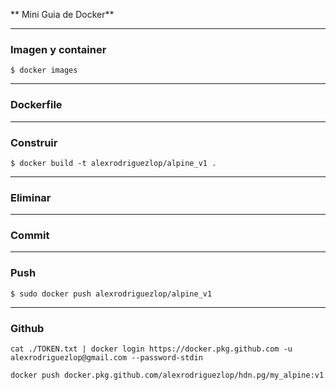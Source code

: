 ** Mini Guia de Docker**


---
### Imagen y container

`$ docker images`

---
### Dockerfile


---
### Construir

`$ docker build -t alexrodriguezlop/alpine_v1 .`


---
### Eliminar


---
### Commit


---
### Push
`$ sudo docker push alexrodriguezlop/alpine_v1`

---
### Github
`cat ./TOKEN.txt | docker login https://docker.pkg.github.com -u alexrodriguezlop@gmail.com --password-stdin`

`docker push docker.pkg.github.com/alexrodriguezlop/hdn.pg/my_alpine:v1`
